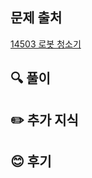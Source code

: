 ## 문제 출처

<a href="https://www.acmicpc.net/problem/14503" rel="nofollow">14503 로봇 청소기</a>

## 🔍 풀이



## ✏️ 추가 지식



## 😊 후기

